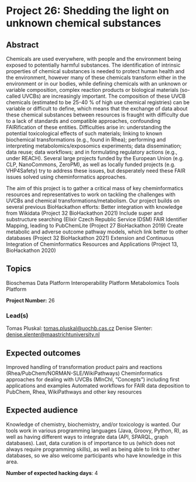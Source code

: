 # Project 26: Shedding the light on unknown chemical substances

## Abstract

Chemicals are used everywhere, with people and the environment being exposed to potentially harmful substances. The identification of intrinsic properties of chemical substances is needed to protect human health and the environment, however many of these chemicals transform either in the environment or in our bodies, while defining chemicals with an unknown or variable composition, complex reaction products or biological materials (so-called UVCBs) are increasingly important. The composition of these UVCB chemicals (estimated to be 25-40 % of high use chemical registries) can be variable or difficult to define, which means that the exchange of data about these chemical substances between resources is fraught with difficulty due to a lack of standards and compatible approaches, confounding FAIRification of these entities. Difficulties arise in: understanding the potential toxicological effects of such materials; linking to known biochemical transformations (e.g., found in Rhea); performing and interpreting metabolomics/exposomics experiments; data dissemination; data reuse; data workflows; and in formulating regulatory actions (e.g., under REACH). Several large projects funded by the European Union (e.g. CLP, NanoCommons, ZeroPM), as well as locally funded projects (e.g. VHP4Safety) try to address these issues, but desperately need these FAIR issues solved using cheminformatics approaches.

The aim of this project is to gather a critical mass of key cheminformatics resources and representatives to work on tackling the challenges with UVCBs and chemical transformations/metabolism. Our project builds on several previous BioHackathon efforts:
Better integration with knowledge from Wikidata (Project 32 BioHackathon 2021)
Include super and substructure searching (Elixir Czech Republic Service IDSM)
FAIR Identifier Mapping, leading to PubChemLite (Project 27 BioHackathon 2019)
Create metabolic and adverse outcome pathway models, which link better to other databases (Project 32 BioHackathon 2021)
Extension and Continuous Integration of Cheminformatics Resources and Applications (Project 13, BioHackathon 2020)

## Topics

Bioschemas
Data Platform
Interoperability Platform
Metabolomics
Tools Platform

**Project Number:** 26

### Lead(s)

Tomas Pluskal: tomas.pluskal@uochb.cas.cz
Denise Slenter: denise.slenter@maastrichtuniversity.nl

## Expected outcomes

Improved handling of transformation product pairs and reactions (Rhea/PubChem/NORMAN-SLE/WikiPathways)
Cheminformatics approaches for dealing with UVCBs (MInChI, “Concepts”) including first applications and examples
Automated workflows for FAIR data deposition to PubChem, Rhea, WikiPathways and other key resources

## Expected audience

Knowledge of chemistry, biochemistry, and/or toxicology is wanted. Our tools work in various programming languages (Java, Groovy, Python, R), as well as having different ways to integrate data (API, SPARQL, graph databases). Last, data curation is of importance to us (which does not always require programming skills), as well as being able to link to other databases, so we also welcome participants who have knowledge in this area.

**Number of expected hacking days**: 4

